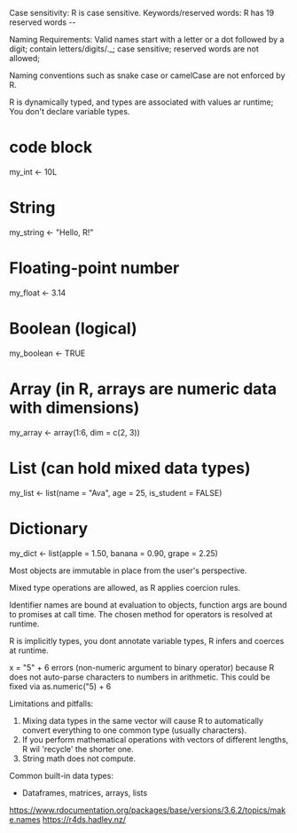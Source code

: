 Case sensitivity: R is case sensitive.
Keywords/reserved words: R has 19 reserved words -- 


Naming Requirements: Valid names start with a letter or a dot followed by a digit; contain letters/digits/._; case sensitive; reserved words are not allowed; 

Naming conventions such as snake case or camelCase are not enforced by R. 

R is dynamically typed, and types are associated with values ar runtime; You don't declare variable types.

# code block
my_int <- 10L

# String
my_string <- "Hello, R!"

# Floating-point number
my_float <- 3.14

# Boolean (logical)
my_boolean <- TRUE

# Array (in R, arrays are numeric data with dimensions)
my_array <- array(1:6, dim = c(2, 3))

# List (can hold mixed data types)
my_list <- list(name = "Ava", age = 25, is_student = FALSE)

# Dictionary 
my_dict <- list(apple = 1.50, banana = 0.90, grape = 2.25)



Most objects are immutable in place from the user's perspective.

Mixed type operations are allowed, as R applies coercion rules.

Identifier names are bound at evaluation to objects, function args are bound to promises at call time.
The chosen method for operators is resolved at runtime. 

R is implicitly types, you dont annotate variable types, R infers and coerces at runtime. 

x = "5" + 6 errors (non-numeric argument to binary operator) because R does not auto-parse characters to numbers in arithmetic.
This could be fixed via as.numeric("5) + 6

Limitations and pitfalls: 
1. Mixing data types in the same vector will cause R to automatically convert everything to one common type (usually characters).
2. If you perform mathematical operations with vectors of different lengths, R wil 'recycle' the shorter one.
3. String math does not compute.

Common built-in data types: 
- Dataframes, matrices, arrays, lists

https://www.rdocumentation.org/packages/base/versions/3.6.2/topics/make.names
https://r4ds.hadley.nz/




